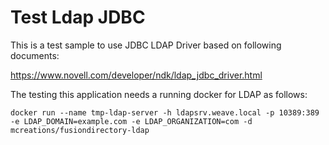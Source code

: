 Test Ldap JDBC
==============
This is a test sample to use JDBC LDAP Driver based on following documents:

https://www.novell.com/developer/ndk/ldap_jdbc_driver.html

The testing this application needs a running docker for LDAP as follows:
```
docker run --name tmp-ldap-server -h ldapsrv.weave.local -p 10389:389 -e LDAP_DOMAIN=example.com -e LDAP_ORGANIZATION=com -d mcreations/fusiondirectory-ldap
```